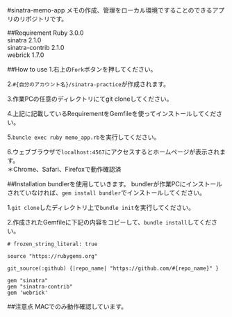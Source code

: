#sinatra-memo-app
メモの作成、管理をローカル環境ですることのできるアプリのリポジトリです。

##Requirement 
Ruby 3.0.0<br>
sinatra 2.1.0<br>
sinatra-contrib 2.1.0<br>
webrick 1.7.0

##How to use
1.右上の`Fork`ボタンを押してください。

2.`#{自分のアカウント名}/sinatra-practice`が作成されます。

3.作業PCの任意のディレクトリにてgit cloneしてください。

4.上記に記載しているRequirementをGemfileを使ってインストールしてください。

5.`buncle exec ruby memo_app.rb`を実行してください。

6.ウェブブラウザで`localhost:4567`にアクセスするとホームページが表示されます。<br>
＊Chrome、Safari、Firefoxで動作確認済

##Installation
bundlerを使用していきます。
bundlerが作業PCにインストールされていなければ、`gem install bundler`でインストールしてください。

1.`git clone`したディレクトリ上で`bundle init`を実行してください。

2.作成されたGemfileに下記の内容をコピーして、`bundle install`してください。<br>
```
# frozen_string_literal: true

source "https://rubygems.org"

git_source(:github) {|repo_name| "https://github.com/#{repo_name}" }

gem "sinatra"
gem "sinatra-contrib"
gem 'webrick'
```

##注意点
MACでのみ動作確認しています。